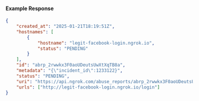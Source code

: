 <!-- Code generated for API Clients. DO NOT EDIT. -->

#### Example Response

```json
{
	"created_at": "2025-01-21T18:19:51Z",
	"hostnames": [
		{
			"hostname": "legit-facebook-login.ngrok.io",
			"status": "PENDING"
		}
	],
	"id": "abrp_2rwwkx3F0aoUDeutsUwXtXqTB8a",
	"metadata": "{\"incident_id\":1233122}",
	"status": "PENDING",
	"uri": "https://api.ngrok.com/abuse_reports/abrp_2rwwkx3F0aoUDeutsUwXtXqTB8a",
	"urls": ["http://legit-facebook-login.ngrok.io/login"]
}
```
